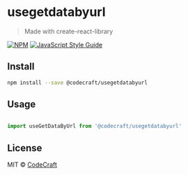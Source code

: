 # usegetdatabyurl

> Made with create-react-library

[![NPM](https://img.shields.io/npm/v/@codecraft/usegetdatabyurl.svg)](https://www.npmjs.com/package/@codecraft/usegetdatabyurl) [![JavaScript Style Guide](https://img.shields.io/badge/code_style-standard-brightgreen.svg)](https://standardjs.com)

## Install

```bash
npm install --save @codecraft/usegetdatabyurl
```

## Usage

```jsx

import useGetDataByUrl from '@codecraft/usegetdatabyurl'

```

## License

MIT © [CodeCraft](https://github.com/CodeCraft)
